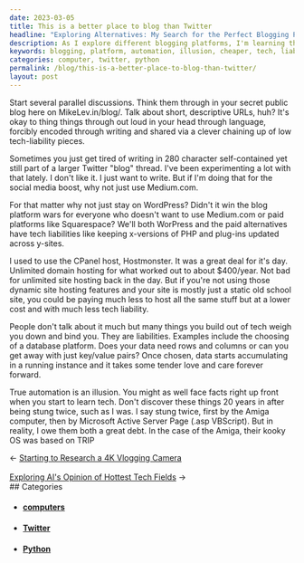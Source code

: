 ```yaml
---
date: 2023-03-05
title: This is a better place to blog than Twitter
headline: "Exploring Alternatives: My Search for the Perfect Blogging Platform"
description: As I explore different blogging platforms, I'm learning that true automation is an illusion. I'm looking for cheaper options with less tech liability, while still remembering the debt I owe computers after being stung twice. Join me on my journey to find the perfect blogging platform.
keywords: blogging, platform, automation, illusion, cheaper, tech, liability, debt, journey, Twitter, Hostmonster, domain, hosting, experimenting, thoughts, options, computers, stung
categories: computer, twitter, python
permalink: /blog/this-is-a-better-place-to-blog-than-twitter/
layout: post
---
```



Start several parallel discussions. Think them through in your secret public blog here on MikeLev.in/blog/. Talk about short, descriptive URLs, huh? It's okay to thing things through out loud in your head through language, forcibly encoded through writing and shared via a clever chaining up of low tech-liability pieces.

Sometimes you just get tired of writing in 280 character self-contained yet still part of a larger Twitter "blog" thread. I've been experimenting a lot with that lately. I don't like it. I just want to write. But if I'm doing that for the social media boost, why not just use Medium.com.

For that matter why not just stay on WordPress? Didn't it win the blog platform wars for everyone who doesn't want to use Medium.com or paid platforms like Squarespace? We'll both WorPress and the paid alternatives have tech liabilities like keeping x-versions of PHP and plug-ins updated across y-sites.

I used to use the CPanel host, Hostmonster. It was a great deal for it's day. Unlimited domain hosting for what worked out to about $400/year. Not bad for unlimited site hosting back in the day. But if you're not using those dynamic site hosting features and your site is mostly just a static old school site, you could be paying much less to host all the same stuff but at a lower cost and with much less tech liability.

People don't talk about it much but many things you build out of tech weigh you down and bind you. They are liabilities. Examples include the choosing of a database platform. Does your data need rows and columns or can you get away with just key/value pairs? Once chosen, data starts accumulating in a running instance and it takes some tender love and care forever forward.

True automation is an illusion. You might as well face facts right up front when you start to learn tech. Don't discover these things 20 years in after being stung twice, such as I was. I say stung twice, first by the Amiga computer, then by Microsoft Active Server Page (.asp VBScript). But in reality, I owe them both a great debt. In the case of the Amiga, their kooky OS was based on TRIP


<div class="arrow-links"><div class="post-nav-prev"><span class="arrow">&larr;&nbsp;</span><a href="/blog/starting-to-research-a-4k-vlogging-camera/">Starting to Research a 4K Vlogging Camera</a></div> &nbsp; <div class="post-nav-next"><a href="/blog/exploring-ai-s-opinion-of-hottest-tech-fields/">Exploring AI's Opinion of Hottest Tech Fields</a><span class="arrow">&nbsp;&rarr;</span></div></div>
## Categories

<ul>
<li><h4><a href='/computer/'>computers</a></h4></li>
<li><h4><a href='/twitter/'>Twitter</a></h4></li>
<li><h4><a href='/python/'>Python</a></h4></li></ul>